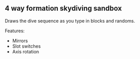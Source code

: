 ## 4 way formation skydiving sandbox

Draws the dive sequence as you type in blocks and randoms.

Features:
 - Mirrors
 - Slot switches
 - Axis rotation
